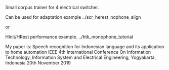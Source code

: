 Small corpus trainer for 4 electrical switcher.

Can be used for adaptation example 
../scr_herest_nophone_align

or 

HInit/HRest performance example.
../htk_monophone_tutorial


My paper is:
Speech recognition for Indonesian language and its application to home automation
IEEE 4th International Conference On Information Technology, Information System and Electrical Engineering, Yogyakarta, Indonesia 20th November 2019


